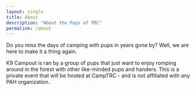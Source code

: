 ```yaml
---
layout: single
title: About
description: "About the Pups of TRC"
permalink: /about
---
```


Do you miss the days of camping with pups in years gone by? Well, we are here to make it a thing again.

K9 Campout is ran by a group of pups that just want to enjoy romping around in the forest with other like-minded pups and handers. This is a private event that will be hosted at CampTRC - and is not affiliated with any PAH organization.